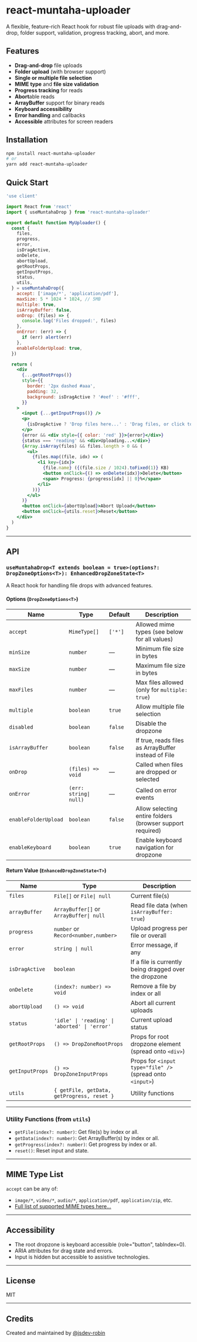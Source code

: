 # react-muntaha-uploader

A flexible, feature-rich React hook for robust file uploads with drag-and-drop, folder support, validation, progress tracking, abort, and more.

## Features

- **Drag-and-drop** file uploads
- **Folder upload** (with browser support)
- **Single or multiple file selection**
- **MIME type** and **file size validation**
- **Progress tracking** for reads
- **Abort**able reads
- **ArrayBuffer** support for binary reads
- **Keyboard accessibility**
- **Error handling** and callbacks
- **Accessible** attributes for screen readers

## Installation

```bash
npm install react-muntaha-uploader
# or
yarn add react-muntaha-uploader
```

## Quick Start

```jsx
'use client'

import React from 'react'
import { useMuntahaDrop } from 'react-muntaha-uploader'

export default function MyUploader() {
  const {
    files,
    progress,
    error,
    isDragActive,
    onDelete,
    abortUpload,
    getRootProps,
    getInputProps,
    status,
    utils,
  } = useMuntahaDrop({
    accept: ['image/*', 'application/pdf'],
    maxSize: 5 * 1024 * 1024, // 5MB
    multiple: true,
    isArrayBuffer: false,
    onDrop: (files) => {
      console.log('Files dropped:', files)
    },
    onError: (err) => {
      if (err) alert(err)
    },
    enableFolderUpload: true,
  })

  return (
    <div
      {...getRootProps()}
      style={{
        border: '2px dashed #aaa',
        padding: 32,
        background: isDragActive ? '#eef' : '#fff',
      }}
    >
      <input {...getInputProps()} />
      <p>
        {isDragActive ? 'Drop files here...' : 'Drag files, or click to select'}
      </p>
      {error && <div style={{ color: 'red' }}>{error}</div>}
      {status === 'reading' && <div>Uploading...</div>}
      {Array.isArray(files) && files.length > 0 && (
        <ul>
          {files.map((file, idx) => (
            <li key={idx}>
              {file.name} ({(file.size / 1024).toFixed(1)} KB)
              <button onClick={() => onDelete(idx)}>Delete</button>
              <span> Progress: {progress[idx] || 0}%</span>
            </li>
          ))}
        </ul>
      )}
      <button onClick={abortUpload}>Abort Upload</button>
      <button onClick={utils.reset}>Reset</button>
    </div>
  )
}
```

---

## API

### `useMuntahaDrop<T extends boolean = true>(options?: DropZoneOptions<T>): EnhancedDropZoneState<T>`

A React hook for handling file drops with advanced features.

#### Options (`DropZoneOptions<T>`)

| Name                 | Type                   | Default | Description                                               |
| -------------------- | ---------------------- | ------- | --------------------------------------------------------- |
| `accept`             | `MimeType[]`           | `['*']` | Allowed mime types (see below for all values)             |
| `minSize`            | `number`               | —       | Minimum file size in bytes                                |
| `maxSize`            | `number`               | —       | Maximum file size in bytes                                |
| `maxFiles`           | `number`               | —       | Max files allowed (only for `multiple: true`)             |
| `multiple`           | `boolean`              | `true`  | Allow multiple file selection                             |
| `disabled`           | `boolean`              | `false` | Disable the dropzone                                      |
| `isArrayBuffer`      | `boolean`              | `false` | If true, reads files as ArrayBuffer instead of File       |
| `onDrop`             | `(files) => void`      | —       | Called when files are dropped or selected                 |
| `onError`            | `(err: string\| null)` | —       | Called on error events                                    |
| `enableFolderUpload` | `boolean`              | `false` | Allow selecting entire folders (browser support required) |
| `enableKeyboard`     | `boolean`              | `true`  | Enable keyboard navigation for dropzone                   |

#### Return Value (`EnhancedDropZoneState<T>`)

| Name            | Type                                          | Description                                               |
| --------------- | --------------------------------------------- | --------------------------------------------------------- |
| `files`         | `File[]` or `File\| null`                     | Current file(s)                                           |
| `arrayBuffer`   | `ArrayBuffer[]` or `ArrayBuffer\| null`       | Read file data (when `isArrayBuffer: true`)               |
| `progress`      | `number` or `Record<number,number>`           | Upload progress per file or overall                       |
| `error`         | `string \| null`                              | Error message, if any                                     |
| `isDragActive`  | `boolean`                                     | If a file is currently being dragged over the dropzone    |
| `onDelete`      | `(index?: number) => void`                    | Remove a file by index or all                             |
| `abortUpload`   | `() => void`                                  | Abort all current uploads                                 |
| `status`        | `'idle' \| 'reading' \| 'aborted' \| 'error'` | Current upload status                                     |
| `getRootProps`  | `() => DropZoneRootProps`                     | Props for root dropzone element (spread onto `<div>`)     |
| `getInputProps` | `() => DropZoneInputProps`                    | Props for `<input type="file" />` (spread onto `<input>`) |
| `utils`         | `{ getFile, getData, getProgress, reset }`    | Utility functions                                         |

---

### Utility Functions (from `utils`)

- `getFile(index?: number)`: Get file(s) by index or all.
- `getData(index?: number)`: Get ArrayBuffer(s) by index or all.
- `getProgress(index?: number)`: Get progress by index or all.
- `reset()`: Reset input and state.

---

## MIME Type List

`accept` can be any of:

- `image/*`, `video/*`, `audio/*`, `application/pdf`, `application/zip`, etc.
- [Full list of supported MIME types here...](https://developer.mozilla.org/en-US/docs/Web/HTTP/Basics_of_HTTP/MIME_types/Common_types)

---

## Accessibility

- The root dropzone is keyboard accessible (role="button", tabIndex=0).
- ARIA attributes for drag state and errors.
- Input is hidden but accessible to assistive technologies.

---

## License

MIT

---

## Credits

Created and maintained by [@jsdev-robin](https://github.com/jsdev-robin)
